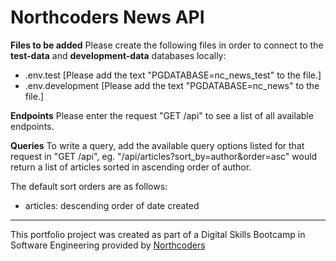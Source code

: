 # Northcoders News API

**Files to be added**
Please create the following files in order to connect to the **test-data** and **development-data** databases locally:

- .env.test [Please add the text "PGDATABASE=nc_news_test" to the file.]
- .env.development [Please add the text "PGDATABASE=nc_news" to the file.]

**Endpoints**
Please enter the request "GET /api" to see a list of all available endpoints.

**Queries**
To write a query, add the available query options listed for that request in "GET /api",
eg. "/api/articles?sort_by=author&order=asc" would return a list of articles sorted in ascending order of author.

The default sort orders are as follows:

- articles: descending order of date created

---

This portfolio project was created as part of a Digital Skills Bootcamp in Software Engineering provided by [Northcoders](https://northcoders.com/)
